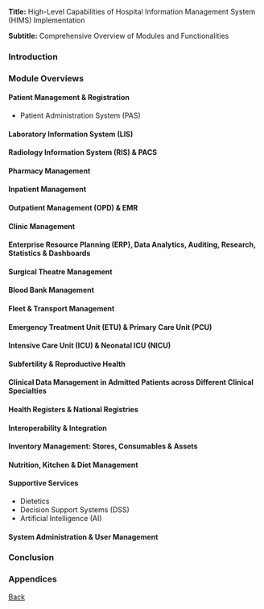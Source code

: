**Title:** High-Level Capabilities of Hospital Information Management System (HIMS) Implementation

**Subtitle:** Comprehensive Overview of Modules and Functionalities

### Introduction

### Module Overviews

#### Patient Management & Registration
- Patient Administration System (PAS)

#### Laboratory Information System (LIS)

#### Radiology Information System (RIS) & PACS

#### Pharmacy Management

#### Inpatient Management

#### Outpatient Management (OPD) & EMR

#### Clinic Management

#### Enterprise Resource Planning (ERP), Data Analytics, Auditing, Research, Statistics & Dashboards

#### Surgical Theatre Management

#### Blood Bank Management

#### Fleet & Transport Management

#### Emergency Treatment Unit (ETU) & Primary Care Unit (PCU)

#### Intensive Care Unit (ICU) & Neonatal ICU (NICU)

#### Subfertility & Reproductive Health

#### Clinical Data Management in Admitted Patients across Different Clinical Specialties

#### Health Registers & National Registries

#### Interoperability & Integration

#### Inventory Management: Stores, Consumables & Assets

#### Nutrition, Kitchen & Diet Management

#### Supportive Services
- Dietetics
- Decision Support Systems (DSS)
- Artificial Intelligence (AI)

#### System Administration & User Management

### Conclusion

### Appendices

[Back](https://github.com/hmislk/hmis/wiki)
